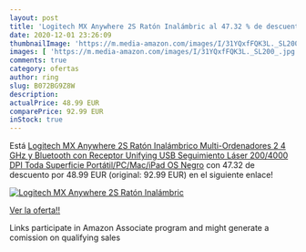 ```yaml
---
layout: post
title: 'Logitech MX Anywhere 2S Ratón Inalámbric al 47.32 % de descuento'
date: 2020-12-01 23:26:09
thumbnailImage: 'https://m.media-amazon.com/images/I/31YQxfFQK3L._SL200_.jpg'
images: [ 'https://m.media-amazon.com/images/I/31YQxfFQK3L._SL200_.jpg' ]
comments: true
category: ofertas
author: ring
slug: B072BG9Z8W
description:
actualPrice: 48.99 EUR
comparePrice: 92.99 EUR
inStock: true
---
```


Está [Logitech MX Anywhere 2S Ratón Inalámbrico  Multi-Ordenadores  2 4 GHz y Bluetooth con Receptor Unifying USB  Seguimiento Láser 200/4000 DPI Toda Superficie  Portátil/PC/Mac/iPad OS  Negro](https://www.amazon.es/dp/B072BG9Z8W/?tag=tolees-21) con 47.32 de descuento por 48.99 EUR (original: 92.99 EUR) en el siguiente enlace!

[![Logitech MX Anywhere 2S Ratón Inalámbric](https://m.media-amazon.com/images/I/31YQxfFQK3L._SL200_.jpg)](https://www.amazon.es/dp/B072BG9Z8W/?tag=tolees-21)

[Ver la oferta!!](https://www.amazon.es/dp/B072BG9Z8W/?tag=tolees-21)

Links participate in Amazon Associate program and might generate a comission on qualifying sales


